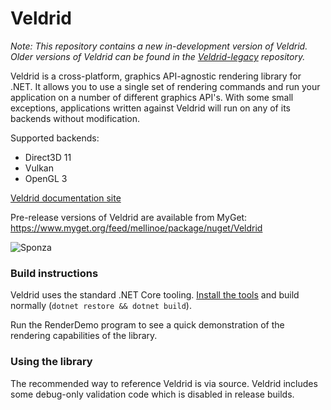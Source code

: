 # Veldrid

_Note: This repository contains a new in-development version of Veldrid. Older versions of Veldrid can be found in the [Veldrid-legacy](https://github.com/mellinoe/Veldrid-Legacy) repository._

Veldrid is a cross-platform, graphics API-agnostic rendering library for .NET. It allows you to use a single set of rendering commands and run your application on a number of different graphics API's. With some small exceptions, applications written against Veldrid will run on any of its backends without modification.

Supported backends:

* Direct3D 11
* Vulkan
* OpenGL 3

[Veldrid documentation site](https://mellinoe.github.io/veldrid-docs/)

Pre-release versions of Veldrid are available from MyGet: https://www.myget.org/feed/mellinoe/package/nuget/Veldrid

![Sponza](https://i.imgur.com/K7pk9iK.jpg)

### Build instructions

Veldrid  uses the standard .NET Core tooling. [Install the tools](https://www.microsoft.com/net/download/core) and build normally (`dotnet restore && dotnet build`).

Run the RenderDemo program to see a quick demonstration of the rendering capabilities of the library.

### Using the library

The recommended way to reference Veldrid is via source. Veldrid includes some debug-only validation code which is disabled in release builds.
